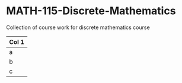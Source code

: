# MATH-115-Discrete-Mathematics
Collection of course work for discrete mathematics course

| Col 1 |
| :--   |
| a     |
| b     |
| c     |
